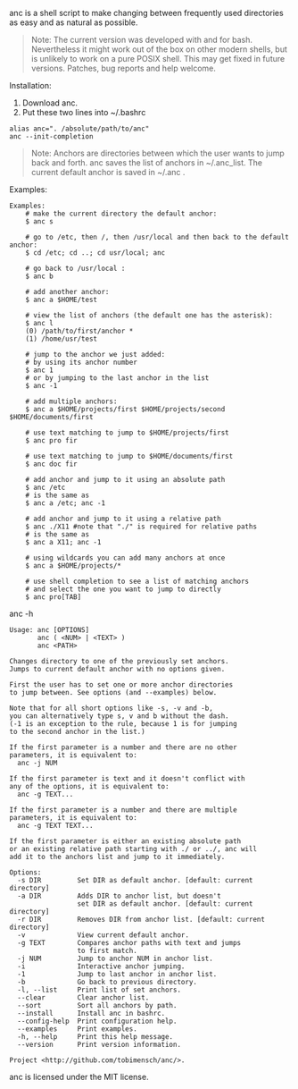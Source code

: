 anc is a shell script to make changing between frequently used directories
as easy and as natural as possible.

> Note: The current version was developed with and for bash. Nevertheless it might work out of the box on other modern shells, but is unlikely to work on a pure POSIX shell. This may get fixed in future versions. Patches, bug reports and help welcome.

Installation:
 1. Download anc.
 2. Put these two lines into ~/.bashrc 
```
alias anc=". /absolute/path/to/anc"
anc --init-completion
```

> Note: Anchors are directories between which the user wants to jump back and forth.
anc saves the list of anchors in ~/.anc_list. The current default anchor is saved in ~/.anc .

Examples:
```
Examples:
    # make the current directory the default anchor:
    $ anc s

    # go to /etc, then /, then /usr/local and then back to the default anchor:
    $ cd /etc; cd ..; cd usr/local; anc

    # go back to /usr/local :
    $ anc b

    # add another anchor:
    $ anc a $HOME/test

    # view the list of anchors (the default one has the asterisk):
    $ anc l
    (0) /path/to/first/anchor *
    (1) /home/usr/test

    # jump to the anchor we just added:
    # by using its anchor number
    $ anc 1
    # or by jumping to the last anchor in the list
    $ anc -1

    # add multiple anchors:
    $ anc a $HOME/projects/first $HOME/projects/second $HOME/documents/first

    # use text matching to jump to $HOME/projects/first
    $ anc pro fir

    # use text matching to jump to $HOME/documents/first
    $ anc doc fir

    # add anchor and jump to it using an absolute path
    $ anc /etc
    # is the same as
    $ anc a /etc; anc -1

    # add anchor and jump to it using a relative path
    $ anc ./X11 #note that "./" is required for relative paths
    # is the same as
    $ anc a X11; anc -1

    # using wildcards you can add many anchors at once
    $ anc a $HOME/projects/*
    
    # use shell completion to see a list of matching anchors
    # and select the one you want to jump to directly
    $ anc pro[TAB]
```

anc -h
```
Usage: anc [OPTIONS]
       anc ( <NUM> | <TEXT> )
       anc <PATH>

Changes directory to one of the previously set anchors.
Jumps to current default anchor with no options given.

First the user has to set one or more anchor directories
to jump between. See options (and --examples) below.

Note that for all short options like -s, -v and -b,
you can alternatively type s, v and b without the dash.
(-1 is an exception to the rule, because 1 is for jumping
to the second anchor in the list.)

If the first parameter is a number and there are no other
parameters, it is equivalent to:
  anc -j NUM

If the first parameter is text and it doesn't conflict with
any of the options, it is equivalent to:
  anc -g TEXT...

If the first parameter is a number and there are multiple
parameters, it is equivalent to:
  anc -g TEXT TEXT...

If the first parameter is either an existing absolute path
or an existing relative path starting with ./ or ../, anc will
add it to the anchors list and jump to it immediately.

Options:
  -s DIR         Set DIR as default anchor. [default: current directory]
  -a DIR         Adds DIR to anchor list, but doesn't
                 set DIR as default anchor. [default: current directory]
  -r DIR         Removes DIR from anchor list. [default: current directory]
  -v             View current default anchor.
  -g TEXT        Compares anchor paths with text and jumps
                 to first match.
  -j NUM         Jump to anchor NUM in anchor list.
  -i             Interactive anchor jumping.
  -1             Jump to last anchor in anchor list.
  -b             Go back to previous directory.
  -l, --list     Print list of set anchors.
  --clear        Clear anchor list.
  --sort         Sort all anchors by path.
  --install      Install anc in bashrc.
  --config-help  Print configuration help.
  --examples     Print examples.
  -h, --help     Print this help message.
  --version      Print version information.

Project <http://github.com/tobimensch/anc/>.
```

anc is licensed under the MIT license.

